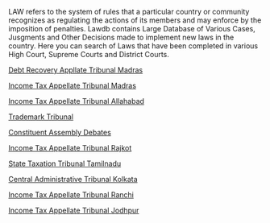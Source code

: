 LAW refers to the system of rules that a particular country or community recognizes as 
regulating the actions of its members and may enforce by the imposition of penalties.  Lawdb contains 
Large Database of Various Cases, Jusgments and Other Decisions made to implement new laws in the country.
Here you can search of Laws that have been completed in various High Court, Supreme Courts
and District Courts.

<a href="https://lawdb.in/debt-recovery-appellate-tribunal-madras">Debt Recovery Appllate Tribunal Madras</a>

<a href="https://lawdb.in/income-tax-appellate-tribunal-madras">Income Tax Appellate Tribunal Madras</a>

<a href="https://lawdb.in/income-tax-appellate-tribunal-allahabad">Income Tax Appellate Tribunal Allahabad</a>

<a href="https://lawdb.in/trademark-tribunal">Trademark Tribunal</a>

<a href="https://lawdb.in/constituent-assembly-debates">Constituent Assembly Debates</a>

<a href="https://lawdb.in/income-tax-appellate-tribunal-rajkot">Income Tax Appellate Tribunal Rajkot</a>

<a href="https://lawdb.in/state-taxation-tribunal-tamil-nadu">State Taxation Tribunal Tamilnadu</a>

<a href="https://lawdb.in/central-administrative-tribunal-kolkata">Central Administrative Tribunal Kolkata</a>

<a href="https://lawdb.in/income-tax-appellate-tribunal-ranchi">Income Tax Appellate Tribunal Ranchi</a>

<a href="https://lawdb.in/central-administrative-tribunal-jodhpur">Income Tax Appellate Tribunal Jodhpur</a>
